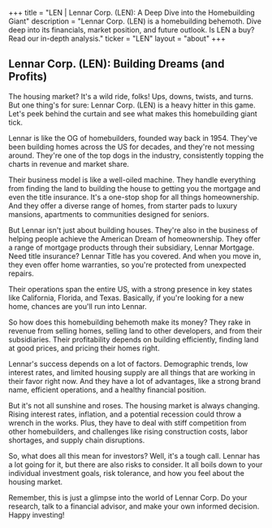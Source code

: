 +++
title = "LEN |  Lennar Corp. (LEN): A Deep Dive into the Homebuilding Giant"
description = "Lennar Corp. (LEN) is a homebuilding behemoth. Dive deep into its financials, market position, and future outlook.  Is LEN a buy? Read our in-depth analysis."
ticker = "LEN"
layout = "about"
+++

        


## Lennar Corp. (LEN): Building Dreams (and Profits)

The housing market? It's a wild ride, folks! Ups, downs, twists, and turns. But one thing's for sure: Lennar Corp. (LEN) is a heavy hitter in this game. Let's peek behind the curtain and see what makes this homebuilding giant tick.

Lennar is like the OG of homebuilders, founded way back in 1954. They've been building homes across the US for decades, and they're not messing around. They're one of the top dogs in the industry, consistently topping the charts in revenue and market share.

Their business model is like a well-oiled machine. They handle everything from finding the land to building the house to getting you the mortgage and even the title insurance. It's a one-stop shop for all things homeownership.  And they offer a diverse range of homes, from starter pads to luxury mansions, apartments to communities designed for seniors. 

But Lennar isn't just about building houses. They're also in the business of helping people achieve the American Dream of homeownership. They offer a range of mortgage products through their subsidiary, Lennar Mortgage. Need title insurance? Lennar Title has you covered.  And when you move in, they even offer home warranties, so you're protected from unexpected repairs.  

Their operations span the entire US, with a strong presence in key states like California, Florida, and Texas. Basically, if you're looking for a new home, chances are you'll run into Lennar.

So how does this homebuilding behemoth make its money? They rake in revenue from selling homes, selling land to other developers, and from their subsidiaries.  Their profitability depends on building efficiently, finding land at good prices, and pricing their homes right. 

Lennar's success depends on a lot of factors.  Demographic trends, low interest rates, and limited housing supply are all things that are working in their favor right now. And they have a lot of advantages, like a strong brand name, efficient operations, and a healthy financial position.

But it's not all sunshine and roses. The housing market is always changing.  Rising interest rates, inflation, and a potential recession could throw a wrench in the works.  Plus, they have to deal with stiff competition from other homebuilders,  and challenges like rising construction costs, labor shortages, and supply chain disruptions.

So, what does all this mean for investors? Well, it's a tough call. Lennar has a lot going for it, but there are also risks to consider.  It all boils down to your individual investment goals, risk tolerance, and how you feel about the housing market.

Remember, this is just a glimpse into the world of Lennar Corp.  Do your research, talk to a financial advisor, and make your own informed decision.  Happy investing! 

        